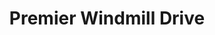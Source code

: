 ---
title: "Premier Windmill Drive"
url: /bexhill-on-sea/premier-windmill-drive/
shop: Lebensmittel
---